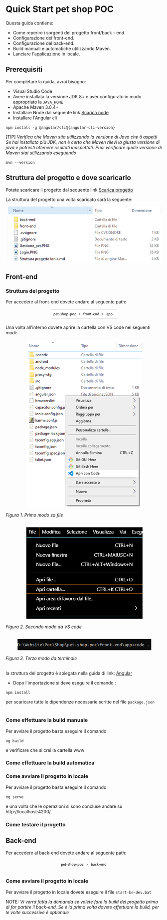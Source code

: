 # Quick Start pet shop POC

Questa guida contiene:

* Come reperire i sorgenti del progetto front/back - end.
* Configurazione del front-end.
* Configurazione del back-end.
* Build manuali e automatiche utilizzando Maven.
* Lanciare l'applicazione in locale.

## Prerequisiti

Per completare la quida, avrai bisogno:

* Visual Studio Code
* Avere installata la versione JDK 8+ e aver configurato in modo appropriato la `JAVA_HOME`
* Apache Maven 3.0.4+
* Installare Node dal seguente link [Scarica node](https://nodejs.org/it/download/)
* Installare l'Angular cli
```console
npm install -g @angular/cli@{angular-cli-version}
```

[TIP]
_Verifica che Maven stia utilizzando la versione di Java che ti aspetti
Se hai installato più JDK, non è certo che Maven rilevi la giusta versione di java e potresti ottenere risultati inaspettati.
Puoi verificare quale versione di Maven  stai utilizzando eseguendo_ 

```console
mvn --version
```

## Struttura del progetto e dove scaricarlo

Potete scaricare il progetto dal sequente link [Scarica progetto](https://github.com/Pietrowebsiteitalia96/test-mark-down)

La struttura del progetto una volta scaricato sarà la seguente:

<p style="text-align: center;">
   <img src="./images/struttura.png">
</p>

## Front-end


### Struttura del progetto 

Per accedere al front-end dovete andare al seguente path:

<p style="text-align: center;">
   <img src="./images/percorso-front-end.png">
</p>

Una volta all'interno dovete aprire la cartella con VS code nei seguenti modi:

<p style="text-align: center;">
   <img src="./images/apri-progetto-1-modo.png">
</p>
<em>Figura 1. Primo modo sa file</em>
<br><br>
<p style="text-align: center;">
   <img src="./images/apri-progetto-2-modo.png">
</p>
<em>Figura 2. Secondo modo da VS code</em>
<br><br>
<p style="text-align: center;">
   <img src="./images/apri-progetto-3-modo.png">
</p>
<em>Figura 3. Terzo modo da terminale</em>
<br><br>

la struttura del progetto è spiegata nella guida di link: [Angular](/angular/)

* Dopo l'importazione si deve eseguire il comando :

```console
npm install
```


per scaricare tutte le dipendenze necessarie scritte nel file `package.json`
<br><br>
### Come effettuare la build manuale

Per avviare il progetto basta eseguire il comando: 

```console
ng build
```
e verificare che si crei la cartella www

### Come effettuare la build automatica


### Come avviare il progetto in locale

Per avviare il progetto basta eseguire il comando: 

```console
ng serve
```

e una volta che le operazioni si sono concluse andare su http://localhost:4200/

### Come testare il progetto

## Back-end
Per accedere al back-end dovete andare al seguente path:

<p style="text-align: center;">
   <img src="./images/percorso-back-end.png">
</p>

### Come avviare il progetto in locale

Per avviare il progetto in locale dovete eseguire il file `start-be-dev.bat`

NOTE: _Vi verrà fatta la domanda se volete fare la build del progetto prima di far partire il back-end, Se è la prima volta dovete effettuare la build, per le volte successive è optionale_
